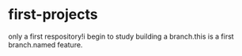# first-projects
only  a first respository!i begin to study building a branch.this is a first branch.named feature.
